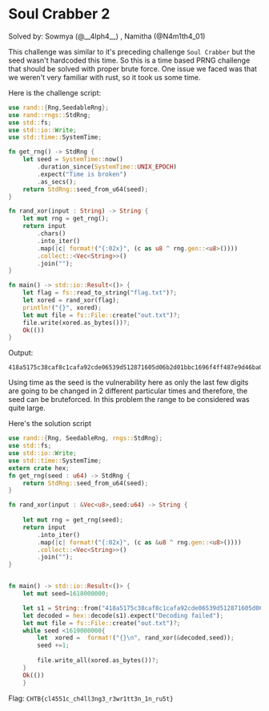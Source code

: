 # Soul Crabber 2

Solved by: Sowmya (@__4lph4\_\_) , Namitha (@N4m1th4_01)

This challenge was similar to it's preceding challenge `Soul Crabber` but the seed wasn't hardcoded this time. So this is a time based PRNG challenge that should be solved with proper brute force. One issue we faced was that we weren't very familiar with rust, so it took us some time. 

Here is the challenge script: 
```rust
use rand::{Rng,SeedableRng};
use rand::rngs::StdRng;
use std::fs;
use std::io::Write;
use std::time::SystemTime;

fn get_rng() -> StdRng {
    let seed = SystemTime::now()
        .duration_since(SystemTime::UNIX_EPOCH)
        .expect("Time is broken")
        .as_secs();
    return StdRng::seed_from_u64(seed);
}

fn rand_xor(input : String) -> String {
    let mut rng = get_rng();
    return input
        .chars()
        .into_iter()
        .map(|c| format!("{:02x}", (c as u8 ^ rng.gen::<u8>())))
        .collect::<Vec<String>>()
        .join("");
}

fn main() -> std::io::Result<()> {
    let flag = fs::read_to_string("flag.txt")?;
    let xored = rand_xor(flag);
    println!("{}", xored);
    let mut file = fs::File::create("out.txt")?;
    file.write(xored.as_bytes())?;
    Ok(())
}
```

Output: 
```
418a5175c38caf8c1cafa92cde06539d512871605d06b2d01bbc1696f4ff487e9d46ba0b5aaf659807
```

Using time as the seed is the vulnerability here as only the last few digits are going to be changed in 2 different particular times and therefore, the seed can be bruteforced. In this problem the range to be considered was quite large.  


Here's the solution script
```rust
use rand::{Rng, SeedableRng, rngs::StdRng};
use std::fs;
use std::io::Write;
use std::time::SystemTime;
extern crate hex;
fn get_rng(seed : u64) -> StdRng {
    return StdRng::seed_from_u64(seed);
}

fn rand_xor(input : &Vec<u8>,seed:u64) -> String {
    
    let mut rng = get_rng(seed);
    return input
        .into_iter()
        .map(|c| format!("{:02x}", (c as &u8 ^ rng.gen::<u8>())))
        .collect::<Vec<String>>()
        .join("");
}


fn main() -> std::io::Result<()> {
    let mut seed=1618000000;

    let s1 = String::from("418a5175c38caf8c1cafa92cde06539d512871605d06b2d01bbc1696f4ff487e9d46ba0b5aaf659807");
    let decoded = hex::decode(s1).expect("Decoding failed");
    let mut file = fs::File::create("out.txt")?;
    while seed <1619000000{
        let  xored =  format!("{}\n", rand_xor(&decoded,seed));
        seed +=1;
        
        file.write_all(xored.as_bytes())?;
    }
    Ok(())
    }
```

Flag: `CHTB{cl4551c_ch4ll3ng3_r3wr1tt3n_1n_ru5t}` 
